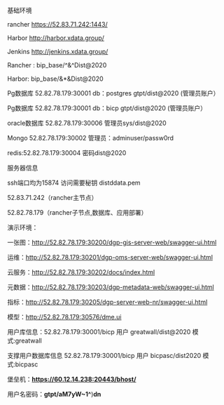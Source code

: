 基础环境

rancher https://52.83.71.242:1443/

Harbor http://harbor.xdata.group/  

Jenkins http://jenkins.xdata.group/ 



Rancher : bip_base/^&^Dist@2020

Harbor: bip_base/&*&Dist@2020



Pg数据库 52.82.78.179:30001 db：postgres  gtpt/dist@2020 (管理员账户）

Pg数据库 52.82.78.179:30001 db：bicp  gtpt/dist@2020 (管理员账户）

oracle数据库 52.82.78.179:30006  管理员sys/dist@2020

Mongo 52.82.78.179:30002 管理员：adminuser/passw0rd 

redis:52.82.78.179:30004 密码dist@2020 



服务器信息



ssh端口均为15874 访问需要秘钥 distddata.pem

 52.83.71.242（rancher主节点）

52.82.78.179（rancher子节点,数据库、应用部署）





演示环境：

一张图：http://52.82.78.179:30200/dgp-gis-server-web/swagger-ui.html

运维：http://52.82.78.179:30201/dgp-oms-server-web/swagger-ui.html

云服务：http://52.82.78.179:30202/docs/index.html

元数据：http://52.82.78.179:30203/dgp-metadata-web/swagger-ui.html

指标：http://52.82.78.179:30205/dgp-server-web-nr/swagger-ui.html

模型：http://52.82.78.179:30576/dme.ui





用户库信息：52.82.78.179:30001/bicp 用户 greatwall/dist@2020 模式:greatwall



支撑用户数据库信息 52.82.78.179:30001/bicp 用户 bicpasc/dist2020 模式:bicpasc



堡垒机：**https://60.12.14.238:20443/bhost/**

用户名密码：**gtpt/aM7yW~1^**)**dn**